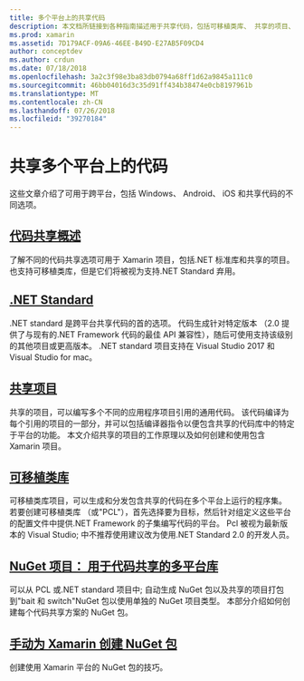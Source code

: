 ```yaml
---
title: 多个平台上的共享代码
description: 本文档所链接到各种指南描述用于共享代码，包括可移植类库、 共享的项目、.NET Standard 和 NuGet 的技术。
ms.prod: xamarin
ms.assetid: 7D179ACF-09A6-46EE-B49D-E27AB5F09CD4
author: conceptdev
ms.author: crdun
ms.date: 07/18/2018
ms.openlocfilehash: 3a2c3f98e3ba83db0794a68ff1d62a9845a111c0
ms.sourcegitcommit: 46bb04016d3c35d91ff434b38474e0cb8197961b
ms.translationtype: MT
ms.contentlocale: zh-CN
ms.lasthandoff: 07/26/2018
ms.locfileid: "39270184"
---
```

# <a name="sharing-code-on-multiple-platforms"></a>共享多个平台上的代码

这些文章介绍了可用于跨平台，包括 Windows、 Android、 iOS 和共享代码的不同选项。

## <a name="code-sharing-overviewcode-sharingmd"></a>[代码共享概述](code-sharing.md)

了解不同的代码共享选项可用于 Xamarin 项目，包括.NET 标准库和共享的项目。 也支持可移植类库，但是它们将被视为支持.NET Standard 弃用。

## <a name="net-standardcross-platformapp-fundamentalsnet-standardmd"></a>[.NET Standard](~/cross-platform/app-fundamentals/net-standard.md)

.NET standard 是跨平台共享代码的首的选项。 代码生成针对特定版本 （2.0 提供了与现有的.NET Framework 代码的最佳 API 兼容性），随后可使用支持该级别的其他项目或更高版本。 .NET standard 项目支持在 Visual Studio 2017 和 Visual Studio for mac。

## <a name="shared-projectscross-platformapp-fundamentalsshared-projectsmd"></a>[共享项目](~/cross-platform/app-fundamentals/shared-projects.md)

共享的项目，可以编写多个不同的应用程序项目引用的通用代码。 该代码编译为每个引用的项目的一部分，并可以包括编译器指令以便包含共享的代码库中的特定于平台的功能。 本文介绍共享的项目的工作原理以及如何创建和使用包含 Xamarin 项目。

## <a name="portable-class-librariescross-platformapp-fundamentalspclmd"></a>[可移植类库](~/cross-platform/app-fundamentals/pcl.md)

可移植类库项目，可以生成和分发包含共享的代码在多个平台上运行的程序集。 若要创建可移植类库 （或"PCL"），首先选择要为目标，然后针对组定义这些平台的配置文件中提供.NET Framework 的子集编写代码的平台。 Pcl 被视为最新版本的 Visual Studio; 中不推荐使用建议改为使用.NET Standard 2.0 的开发人员。

## <a name="nuget-projects-multiplatform-libraries-for-code-sharingcross-platformapp-fundamentalsnuget-multiplatform-librariesindexmd"></a>[NuGet 项目： 用于代码共享的多平台库](~/cross-platform/app-fundamentals/nuget-multiplatform-libraries/index.md)

可以从 PCL 或.NET standard 项目中; 自动生成 NuGet 包以及共享的项目打包到"bait 和 switch"NuGet 包以使用单独的 NuGet 项目类型。 本部分介绍如何创建每个代码共享方案的 NuGet 包。

## <a name="manually-creating-nuget-packages-for-xamarincross-platformapp-fundamentalsnuget-manualmd"></a>[手动为 Xamarin 创建 NuGet 包](~/cross-platform/app-fundamentals/nuget-manual.md)

创建使用 Xamarin 平台的 NuGet 包的技巧。
